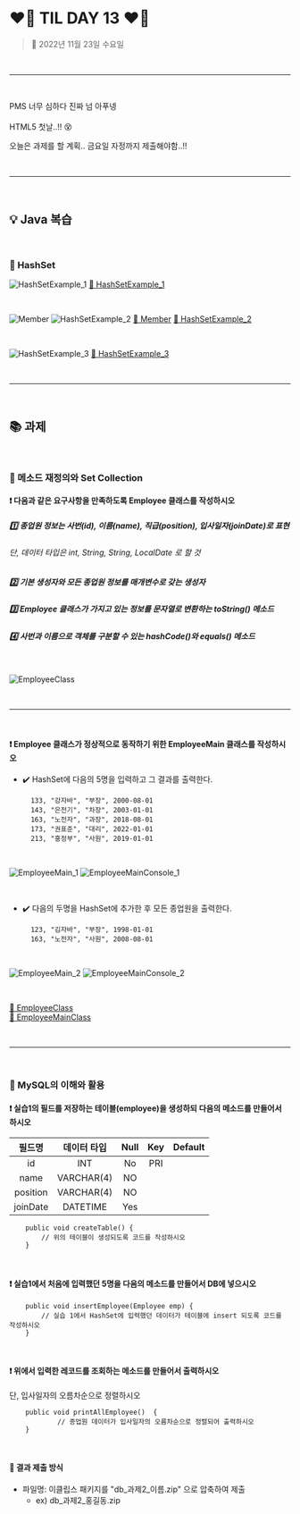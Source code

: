 # ❤️‍🔥 **TIL DAY 13** ❤️‍🔥

> 📆 2022년 11월 23일 수요일

<br>

---

<br>

PMS 너무 심하다 진짜 넘 아푸넹 <br>
<br>
HTML5 첫날..!! 😵 <br>

오늘은 과제를 할 계획.. 금요일 자정까지 제출해야함..!! <br>

<br>

---

<br>

## 💡 Java 복습

<br>

### 📍 HashSet

![HashSetExample_1](IMAGE/221123_HashSetExample1.png)
[🔗 HashSetExample_1](https://github.com/NOSTALJIAN/JAVA/blob/d70d7d317eb1e0a899b9b152ad45fc96c7c6a6d1/Jian/study/ch10/HashSetExample.java)

<br>

![Member](IMAGE/221123_Member.png)
![HashSetExample_2](IMAGE/221123_HashSetExample2.png)
[🔗 Member](https://github.com/NOSTALJIAN/JAVA/blob/d70d7d317eb1e0a899b9b152ad45fc96c7c6a6d1/Jian/study/ch10/Member.java)
[🔗 HashSetExample_2](https://github.com/NOSTALJIAN/JAVA/blob/d70d7d317eb1e0a899b9b152ad45fc96c7c6a6d1/Jian/study/ch10/HashSetExample2.java)

<br>

![HashSetExample_3](IMAGE/221123_HashSetExample3.png)
[🔗 HashSetExample_3](https://github.com/NOSTALJIAN/JAVA/blob/d70d7d317eb1e0a899b9b152ad45fc96c7c6a6d1/Jian/study/ch10/HashSetExample3.java)

<br>

---

<br>

## 📚 과제

<br>

### 📑 메소드 재정의와 Set Collection

#### ❗️ 다음과 같은 요구사항을 만족하도록 Employee 클래스를 작성하시오

##### 1️⃣ 종업원 정보는 사번(id), 이름(name), 직급(position), 입사일자(joinDate)로 표현

###### 단, 데이터 타입은 int, String, String, LocalDate 로 할 것

##### 2️⃣ 기본 생성자와 모든 종업원 정보를 매개변수로 갖는 생성자

##### 3️⃣ Employee 클래스가 가지고 있는 정보를 문자열로 변환하는 toString() 메소드

##### 4️⃣ 사번과 이름으로 객체를 구분할 수 있는 hashCode()와 equals() 메소드

<br>

![EmployeeClass](/IMAGE/EmployeeClass.png)

<br>

---

<br>

#### ❗️ Employee 클래스가 정상적으로 동작하기 위한 EmployeeMain 클래스를 작성하시오

- ✔️ HashSet에 다음의 5명을 입력하고 그 결과를 출력한다.

        133, "강자바", "부장", 2000-08-01
        143, "은전기", "차장", 2003-01-01
        163, "노전자", "과장", 2018-08-01
        173, "권표준", "대리", 2022-01-01
        213, "홍정부", "사원", 2019-01-01

<br>

![EmployeeMain_1](IMAGE/EmployeeMain_1.png)
![EmployeeMainConsole_1](IMAGE/EmployeeMainConsole_1.png)

<br>

- ✔️ 다음의 두명을 HashSet에 추가한 후 모든 종업원을 출력한다.

        123, "김자바", "부장", 1998-01-01
        163, "노전자", "사원", 2008-08-01

<br>

![EmployeeMain_2](IMAGE/EmployeeMain_2.png)
![EmployeeMainConsole_2](IMAGE/EmployeeMainConsole_2.png)

<br>

[🔗 EmployeeClass](https://github.com/NOSTALJIAN/JAVA/blob/5178aead9c9802c64951b408301b116d3d2787b1/Jian/task/Employee.java)
<br>
[🔗 EmployeeMainClass](https://github.com/NOSTALJIAN/JAVA/blob/703cdc09a754d38a3a391a8a4adcbb9c7a1bc53a/Jian/task/EmployeeMain.java)

<br>

---

<br>

### 📑 MySQL의 이해와 활용

#### ❗️ 실습1의 필드를 저장하는 테이블(employee)을 생성하되 다음의 메소드를 만들어서 하시오

|필드명|데이터 타입|Null|Key|Default|
|:---:|:---:|:---:|:---:|:---:|
|id|INT|No|PRI||
|name|VARCHAR(4)|NO|||
|position|VARCHAR(4)|NO|||
|joinDate|DATETIME|Yes|||

        public void createTable() {
            // 위의 테이블이 생성되도록 코드를 작성하시오
        }

<br>

#### ❗️ 실습1에서 처음에 입력했던 5명을 다음의 메소드를 만들어서 DB에 넣으시오

        public void insertEmployee(Employee emp) {
            // 실습 1에서 HashSet에 입력했던 데이터가 테이블에 insert 되도록 코드를 작성하시오
        }

<br>

#### ❗️ 위에서 입력한 레코드를 조회하는 메소드를 만들어서 출력하시오

단, 입사일자의 오름차순으로 정렬하시오

        public void printAllEmployee()  {
                // 종업원 데이터가 입사일자의 오름차순으로 정렬되어 출력하시오
        }

<br>

#### 📨  결과 제출 방식

- 파일명: 이클립스 패키지를 "db_과제2_이름.zip" 으로 압축하여 제출
  - ex) db_과제2_홍길동.zip

<!--END-->